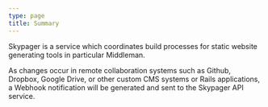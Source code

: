 ```yaml
---
type: page
title: Summary
---
```


Skypager is a service which coordinates build processes for static 
website generating tools in particular Middleman.

As changes occur in remote collaboration systems such as Github,
Dropbox, Google Drive, or other custom CMS systems or Rails
applications, a Webhook notification will be generated and sent to the
Skypager API service.
